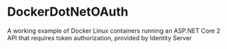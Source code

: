 # DockerDotNetOAuth
A working example of Docker Linux containers running an ASP.NET Core 2 API that requires token authorization, provided by Identity Server
